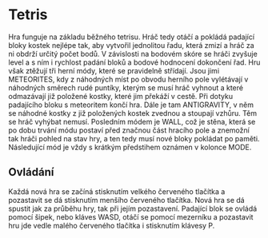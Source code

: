 # Tetris

Hra funguje na základu běžného tetrisu. Hráč tedy otáčí a pokládá padající bloky kostek nejlépe tak, aby vytvořil jednolitou řadu, 
která zmizí a hráč za ni obdrží určitý počet bodů. V závislosti na bodovém skóre se hráči zvyšuje level a s ním i rychlost padání
bloků a bodové hodnocení dokončení řad. Hru však ztěžují tři herní módy, které se pravidelně střídají. Jsou jimi METEORITES, 
kdy z náhodných míst po obvodu herního pole vylétávají v náhodných směrech rudé puntíky, kterým se musí hráč vyhnout a které odmazávají 
již položené kostky, které jim překáží v cestě. Při dotyku padajícího bloku s meteoritem končí hra. Dále je tam ANTIGRAVITY, 
v něm se náhodné kostky z již položených kostek zvednou a stoupají vzhůru. Těm se hráč vyhýbat nemusí. Posledním módem je WALL,
což je stěna, která se po dobu trvání módu postaví před značnou část hracího pole a znemožní tak hráči pohled na stav hry, a ten tedy 
musí nové bloky pokládat po paměti. Následující mód je vždy s krátkým předstihem oznámen v kolonce MODE. 

## Ovládání

Každá nová hra se začíná stisknutím velkého červeného tlačítka a pozastavit se dá stisknutím menšího červeného tlačítka. Nová hra se dá 
spustit jak za průběhu hry, tak při jejím pozastavení. Padající blok se ovládá pomocí šipek, nebo kláves WASD, otáčí se pomocí mezerníku 
a pozastavit hru jde vedle malého červeného tlačítka i stisknutím klávesy P.

